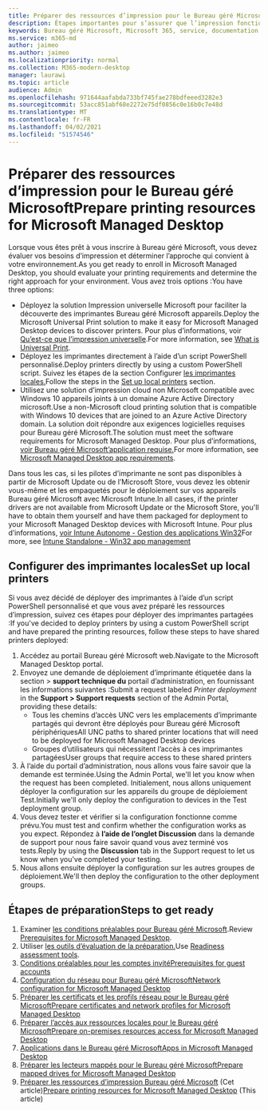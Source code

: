 ```yaml
---
title: Préparer des ressources d’impression pour le Bureau géré Microsoft
description: Étapes importantes pour s’assurer que l’impression fonctionne correctement
keywords: Bureau géré Microsoft, Microsoft 365, service, documentation
ms.service: m365-md
author: jaimeo
ms.author: jaimeo
ms.localizationpriority: normal
ms.collection: M365-modern-desktop
manager: laurawi
ms.topic: article
audience: Admin
ms.openlocfilehash: 971644aafabda733bf745fae278bdfeeed3282e3
ms.sourcegitcommit: 53acc851abf68e2272e75df0856c0e16b0c7e48d
ms.translationtype: MT
ms.contentlocale: fr-FR
ms.lasthandoff: 04/02/2021
ms.locfileid: "51574546"
---
```

# <a name="prepare-printing-resources-for-microsoft-managed-desktop"></a><span data-ttu-id="97fcb-104">Préparer des ressources d’impression pour le Bureau géré Microsoft</span><span class="sxs-lookup"><span data-stu-id="97fcb-104">Prepare printing resources for Microsoft Managed Desktop</span></span>

<span data-ttu-id="97fcb-105">Lorsque vous êtes prêt à vous inscrire à Bureau géré Microsoft, vous devez évaluer vos besoins d’impression et déterminer l’approche qui convient à votre environnement.</span><span class="sxs-lookup"><span data-stu-id="97fcb-105">As you get ready to enroll in Microsoft Managed Desktop, you should evaluate your printing requirements and determine the right approach for your environment.</span></span> <span data-ttu-id="97fcb-106">Vous avez trois options :</span><span class="sxs-lookup"><span data-stu-id="97fcb-106">You have three options:</span></span>
 
- <span data-ttu-id="97fcb-107">Déployez la solution Impression universelle Microsoft pour faciliter la découverte des imprimantes Bureau géré Microsoft appareils.</span><span class="sxs-lookup"><span data-stu-id="97fcb-107">Deploy the Microsoft Universal Print solution to make it easy for Microsoft Managed Desktop devices to discover printers.</span></span> <span data-ttu-id="97fcb-108">Pour plus d’informations, voir [Qu’est-ce que l’impression universelle](/universal-print/fundamentals/universal-print-whatis).</span><span class="sxs-lookup"><span data-stu-id="97fcb-108">For more information, see [What is Universal Print](/universal-print/fundamentals/universal-print-whatis).</span></span>
- <span data-ttu-id="97fcb-109">Déployez les imprimantes directement à l’aide d’un script PowerShell personnalisé.</span><span class="sxs-lookup"><span data-stu-id="97fcb-109">Deploy printers directly by using a custom PowerShell script.</span></span> <span data-ttu-id="97fcb-110">Suivez les étapes de la section Configurer [les imprimantes locales.](#set-up-local-printers)</span><span class="sxs-lookup"><span data-stu-id="97fcb-110">Follow the steps in the [Set up local printers](#set-up-local-printers) section.</span></span>
- <span data-ttu-id="97fcb-111">Utilisez une solution d’impression cloud non Microsoft compatible avec Windows 10 appareils joints à un domaine Azure Active Directory microsoft.</span><span class="sxs-lookup"><span data-stu-id="97fcb-111">Use a non-Microsoft cloud printing solution that is compatible with Windows 10 devices that are joined to an Azure Active Directory domain.</span></span> <span data-ttu-id="97fcb-112">La solution doit répondre aux exigences logicielles requises pour Bureau géré Microsoft.</span><span class="sxs-lookup"><span data-stu-id="97fcb-112">The solution must meet the software requirements for Microsoft Managed Desktop.</span></span> <span data-ttu-id="97fcb-113">Pour plus d’informations, [voir Bureau géré Microsoft’application requise.](../service-description/mmd-app-requirements.md)</span><span class="sxs-lookup"><span data-stu-id="97fcb-113">For more information, see [Microsoft Managed Desktop app requirements](../service-description/mmd-app-requirements.md).</span></span>
 
<span data-ttu-id="97fcb-114">Dans tous les cas, si les pilotes d’imprimante ne sont pas disponibles à partir de Microsoft Update ou de l’Microsoft Store, vous devez les obtenir vous-même et les empaquetés pour le déploiement sur vos appareils Bureau géré Microsoft avec Microsoft Intune.</span><span class="sxs-lookup"><span data-stu-id="97fcb-114">In all cases, if the printer drivers are not available from Microsoft Update or the Microsoft Store, you'll have to obtain them yourself and have them packaged for deployment to your Microsoft Managed Desktop devices with Microsoft Intune.</span></span> <span data-ttu-id="97fcb-115">Pour plus d’informations, [voir Intune Autonome - Gestion des applications Win32](/mem/intune/apps/apps-win32-app-management)</span><span class="sxs-lookup"><span data-stu-id="97fcb-115">For more, see [Intune Standalone - Win32 app management](/mem/intune/apps/apps-win32-app-management)</span></span>

## <a name="set-up-local-printers"></a><span data-ttu-id="97fcb-116">Configurer des imprimantes locales</span><span class="sxs-lookup"><span data-stu-id="97fcb-116">Set up local printers</span></span>

<span data-ttu-id="97fcb-117">Si vous avez décidé de déployer des imprimantes à l’aide d’un script PowerShell personnalisé et que vous avez préparé les ressources d’impression, suivez ces étapes pour déployer des imprimantes partagées :</span><span class="sxs-lookup"><span data-stu-id="97fcb-117">If you've decided to deploy printers by using a custom PowerShell script and have prepared the printing resources, follow these steps to have shared printers deployed:</span></span>

1.  <span data-ttu-id="97fcb-118">Accédez au portail Bureau géré Microsoft web.</span><span class="sxs-lookup"><span data-stu-id="97fcb-118">Navigate to the Microsoft Managed Desktop portal.</span></span>
2.  <span data-ttu-id="97fcb-119">Envoyez une demande  de déploiement d’imprimante étiquetée dans la section > **support technique du** portail d’administration, en fournissant les informations suivantes :</span><span class="sxs-lookup"><span data-stu-id="97fcb-119">Submit a request labeled *Printer deployment* in the **Support > Support requests** section of the Admin Portal, providing these details:</span></span>
    - <span data-ttu-id="97fcb-120">Tous les chemins d’accès UNC vers les emplacements d’imprimante partagés qui devront être déployés pour Bureau géré Microsoft périphériques</span><span class="sxs-lookup"><span data-stu-id="97fcb-120">All UNC paths to shared printer locations that will need to be deployed for Microsoft Managed Desktop devices</span></span>
    - <span data-ttu-id="97fcb-121">Groupes d’utilisateurs qui nécessitent l’accès à ces imprimantes partagées</span><span class="sxs-lookup"><span data-stu-id="97fcb-121">User groups that require access to these shared printers</span></span>
3.  <span data-ttu-id="97fcb-122">À l’aide du portail d’administration, nous allons vous faire savoir que la demande est terminée.</span><span class="sxs-lookup"><span data-stu-id="97fcb-122">Using the Admin Portal, we'll let you know when the request has been completed.</span></span> <span data-ttu-id="97fcb-123">Initialement, nous allons uniquement déployer la configuration sur les appareils du groupe de déploiement Test.</span><span class="sxs-lookup"><span data-stu-id="97fcb-123">Initially we'll only deploy the configuration to devices in the Test deployment group.</span></span>
4.  <span data-ttu-id="97fcb-124">Vous devez tester et vérifier si la configuration fonctionne comme prévu.</span><span class="sxs-lookup"><span data-stu-id="97fcb-124">You must test and confirm whether the configuration works as you expect.</span></span> <span data-ttu-id="97fcb-125">Répondez à **l’aide de l’onglet Discussion** dans la demande de support pour nous faire savoir quand vous avez terminé vos tests.</span><span class="sxs-lookup"><span data-stu-id="97fcb-125">Reply by using the **Discussion** tab in the Support request to let us know when you've completed your testing.</span></span>
5.  <span data-ttu-id="97fcb-126">Nous allons ensuite déployer la configuration sur les autres groupes de déploiement.</span><span class="sxs-lookup"><span data-stu-id="97fcb-126">We'll then deploy the configuration to the other deployment groups.</span></span>

## <a name="steps-to-get-ready"></a><span data-ttu-id="97fcb-127">Étapes de préparation</span><span class="sxs-lookup"><span data-stu-id="97fcb-127">Steps to get ready</span></span>

1. <span data-ttu-id="97fcb-128">Examiner [les conditions préalables pour Bureau géré Microsoft](prerequisites.md).</span><span class="sxs-lookup"><span data-stu-id="97fcb-128">Review [Prerequisites for Microsoft Managed Desktop](prerequisites.md).</span></span>
2. <span data-ttu-id="97fcb-129">Utiliser [les outils d’évaluation de la préparation.](readiness-assessment-tool.md)</span><span class="sxs-lookup"><span data-stu-id="97fcb-129">Use [Readiness assessment tools](readiness-assessment-tool.md).</span></span>
3. [<span data-ttu-id="97fcb-130">Conditions préalables pour les comptes invité</span><span class="sxs-lookup"><span data-stu-id="97fcb-130">Prerequisites for guest accounts</span></span>](guest-accounts.md)
4. [<span data-ttu-id="97fcb-131">Configuration du réseau pour Bureau géré Microsoft</span><span class="sxs-lookup"><span data-stu-id="97fcb-131">Network configuration for Microsoft Managed Desktop</span></span>](network.md)
5. [<span data-ttu-id="97fcb-132">Préparer les certificats et les profils réseau pour le Bureau géré Microsoft</span><span class="sxs-lookup"><span data-stu-id="97fcb-132">Prepare certificates and network profiles for Microsoft Managed Desktop</span></span>](certs-wifi-lan.md)
6. [<span data-ttu-id="97fcb-133">Préparer l’accès aux ressources locales pour le Bureau géré Microsoft</span><span class="sxs-lookup"><span data-stu-id="97fcb-133">Prepare on-premises resources access for Microsoft Managed Desktop</span></span>](authentication.md)
7. [<span data-ttu-id="97fcb-134">Applications dans le Bureau géré Microsoft</span><span class="sxs-lookup"><span data-stu-id="97fcb-134">Apps in Microsoft Managed Desktop</span></span>](apps.md)
8. [<span data-ttu-id="97fcb-135">Préparer les lecteurs mappés pour le Bureau géré Microsoft</span><span class="sxs-lookup"><span data-stu-id="97fcb-135">Prepare mapped drives for Microsoft Managed Desktop</span></span>](mapped-drives.md)
9. <span data-ttu-id="97fcb-136">[Préparer les ressources d’impression Bureau géré Microsoft](printing.md) (Cet article)</span><span class="sxs-lookup"><span data-stu-id="97fcb-136">[Prepare printing resources for Microsoft Managed Desktop](printing.md) (This article)</span></span>
